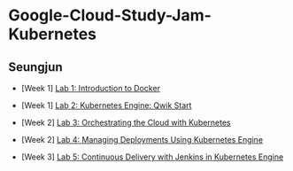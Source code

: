 # Google-Cloud-Study-Jam-Kubernetes

## Seungjun

- [Week 1] [Lab 1: Introduction to Docker](https://github.com/techeer-sv/Google-Cloud-Study-Jam-Kubernetes/blob/main/Seungjun/lab1.md)

- [Week 1] [Lab 2: Kubernetes Engine: Qwik Start](https://github.com/techeer-sv/Google-Cloud-Study-Jam-Kubernetes/blob/main/Seungjun/lab2.md)

- [Week 2] [Lab 3: Orchestrating the Cloud with Kubernetes](https://github.com/techeer-sv/Google-Cloud-Study-Jam-Kubernetes/blob/main/Seungjun/lab3.md)

- [Week 2] [Lab 4: Managing Deployments Using Kubernetes Engine](https://github.com/techeer-sv/Google-Cloud-Study-Jam-Kubernetes/blob/main/Seungjun/lab4.md)

- [Week 3] [Lab 5: Continuous Delivery with Jenkins in Kubernetes Engine](https://github.com/techeer-sv/Google-Cloud-Study-Jam-Kubernetes/blob/main/Seungjun/lab5.md)
